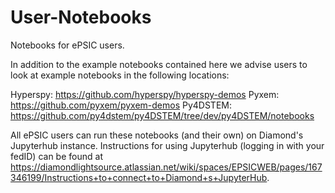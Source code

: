 # User-Notebooks
Notebooks for ePSIC users.

In addition to the example notebooks contained here we advise users to look at example notebooks in the following locations:

Hyperspy: https://github.com/hyperspy/hyperspy-demos
Pyxem: https://github.com/pyxem/pyxem-demos
Py4DSTEM: https://github.com/py4dstem/py4DSTEM/tree/dev/py4DSTEM/notebooks

All ePSIC users can run these notebooks (and their own) on Diamond's Jupyterhub instance. Instructions for using Jupyterhub (logging in with your fedID) can be found at https://diamondlightsource.atlassian.net/wiki/spaces/EPSICWEB/pages/167346199/Instructions+to+connect+to+Diamond+s+JupyterHub.
